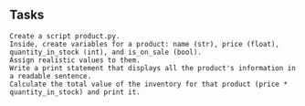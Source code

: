 ## Tasks
    Create a script product.py.
    Inside, create variables for a product: name (str), price (float), quantity_in_stock (int), and is_on_sale (bool).
    Assign realistic values to them.
    Write a print statement that displays all the product's information in a readable sentence.
    Calculate the total value of the inventory for that product (price * quantity_in_stock) and print it.